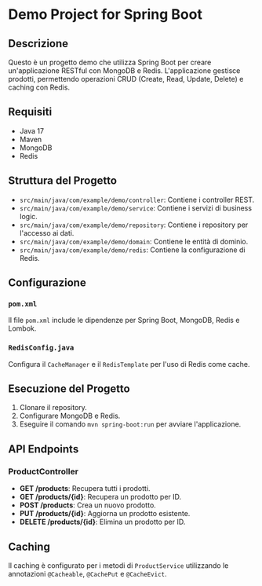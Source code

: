 # Demo Project for Spring Boot

## Descrizione
Questo è un progetto demo che utilizza Spring Boot per creare un'applicazione RESTful con MongoDB e Redis. L'applicazione gestisce prodotti, permettendo operazioni CRUD (Create, Read, Update, Delete) e caching con Redis.

## Requisiti
- Java 17
- Maven
- MongoDB
- Redis

## Struttura del Progetto
- `src/main/java/com/example/demo/controller`: Contiene i controller REST.
- `src/main/java/com/example/demo/service`: Contiene i servizi di business logic.
- `src/main/java/com/example/demo/repository`: Contiene i repository per l'accesso ai dati.
- `src/main/java/com/example/demo/domain`: Contiene le entità di dominio.
- `src/main/java/com/example/demo/redis`: Contiene la configurazione di Redis.

## Configurazione
### `pom.xml`
Il file `pom.xml` include le dipendenze per Spring Boot, MongoDB, Redis e Lombok.

### `RedisConfig.java`
Configura il `CacheManager` e il `RedisTemplate` per l'uso di Redis come cache.

## Esecuzione del Progetto
1. Clonare il repository.
2. Configurare MongoDB e Redis.
3. Eseguire il comando `mvn spring-boot:run` per avviare l'applicazione.

## API Endpoints
### ProductController
- **GET /products**: Recupera tutti i prodotti.
- **GET /products/{id}**: Recupera un prodotto per ID.
- **POST /products**: Crea un nuovo prodotto.
- **PUT /products/{id}**: Aggiorna un prodotto esistente.
- **DELETE /products/{id}**: Elimina un prodotto per ID.

## Caching
Il caching è configurato per i metodi di `ProductService` utilizzando le annotazioni `@Cacheable`, `@CachePut` e `@CacheEvict`.
